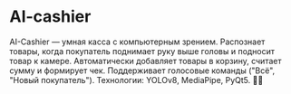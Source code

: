 # AI-cashier
AI-Cashier — умная касса с компьютерным зрением. Распознает товары, когда покупатель поднимает руку выше головы и подносит товар к камере. Автоматически добавляет товары в корзину, считает сумму и формирует чек. Поддерживает голосовые команды ("Всё", "Новый покупатель"). Технологии: YOLOv8, MediaPipe, PyQt5. 🛒🤖
